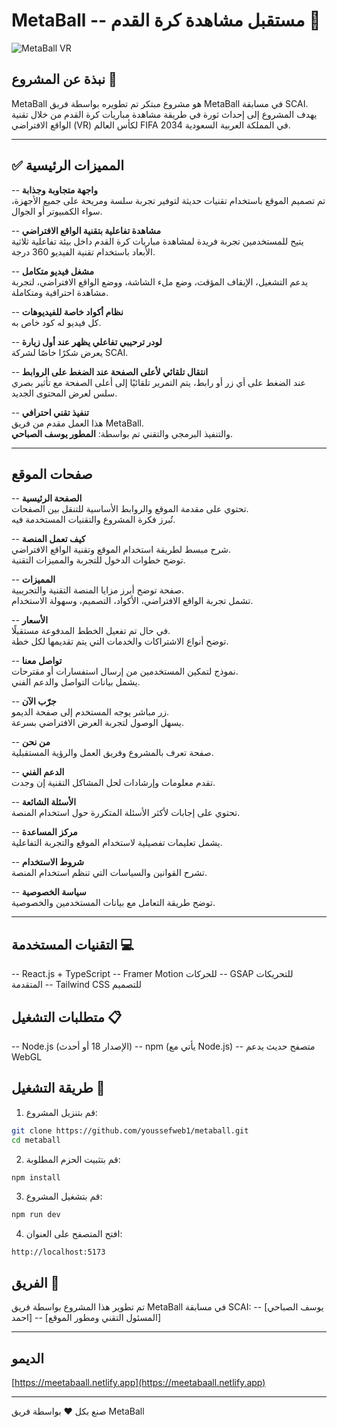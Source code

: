 

# MetaBall -- مستقبل مشاهدة كرة القدم 🚀

![MetaBall VR](https://images.unsplash.com/photo-1522778119026-d647f0596c20?auto=format&fit=crop&q=80)

## نبذة عن المشروع 🎯

MetaBall هو مشروع مبتكر تم تطويره بواسطة فريق MetaBall في مسابقة SCAI. يهدف المشروع إلى إحداث ثورة في طريقة مشاهدة مباريات كرة القدم من خلال تقنية الواقع الافتراضي (VR) لكأس العالم FIFA 2034 في المملكة العربية السعودية.

---

## ✅ المميزات الرئيسية

-- **واجهة متجاوبة وجذابة**  
تم تصميم الموقع باستخدام تقنيات حديثة لتوفير تجربة سلسة ومريحة على جميع الأجهزة، سواء الكمبيوتر أو الجوال.

-- **مشاهدة تفاعلية بتقنية الواقع الافتراضي**  
يتيح للمستخدمين تجربة فريدة لمشاهدة مباريات كرة القدم داخل بيئة تفاعلية ثلاثية الأبعاد باستخدام تقنية الفيديو 360 درجة.

-- **مشغل فيديو متكامل**  
يدعم التشغيل، الإيقاف المؤقت، وضع ملء الشاشة، ووضع الواقع الافتراضي، لتجربة مشاهدة احترافية ومتكاملة.

-- **نظام أكواد خاصة للفيديوهات**  
كل فيديو له كود خاص به.

-- **لودر ترحيبي تفاعلي يظهر عند أول زيارة**  
يعرض شكرًا خاصًا لشركة SCAI.

-- **انتقال تلقائي لأعلى الصفحة عند الضغط على الروابط**  
عند الضغط على أي زر أو رابط، يتم التمرير تلقائيًا إلى أعلى الصفحة مع تأثير بصري سلس لعرض المحتوى الجديد.

-- **تنفيذ تقني احترافي**  
هذا العمل مقدم من فريق MetaBall.  
والتنفيذ البرمجي والتقني تم بواسطة: **المطور يوسف الصباحي**.

---

## صفحات الموقع

-- **الصفحة الرئيسية**  
تحتوي على مقدمة الموقع والروابط الأساسية للتنقل بين الصفحات.  
تُبرز فكرة المشروع والتقنيات المستخدمة فيه.

-- **كيف تعمل المنصة**  
شرح مبسط لطريقة استخدام الموقع وتقنية الواقع الافتراضي.  
توضح خطوات الدخول للتجربة والمميزات التقنية.

-- **المميزات**  
صفحة توضح أبرز مزايا المنصة التقنية والتجريبية.  
تشمل تجربة الواقع الافتراضي، الأكواد، التصميم، وسهولة الاستخدام.

-- **الأسعار**  
في حال تم تفعيل الخطط المدفوعة مستقبلًا.  
توضح أنواع الاشتراكات والخدمات التي يتم تقديمها لكل خطة.

-- **تواصل معنا**  
نموذج لتمكين المستخدمين من إرسال استفسارات أو مقترحات.  
يشمل بيانات التواصل والدعم الفني.

-- **جرّب الآن**  
زر مباشر يوجه المستخدم إلى صفحة الديمو.  
يسهل الوصول لتجربة العرض الافتراضي بسرعة.

-- **من نحن**  
صفحة تعرف بالمشروع وفريق العمل والرؤية المستقبلية.

-- **الدعم الفني**  
تقدم معلومات وإرشادات لحل المشاكل التقنية إن وجدت.

-- **الأسئلة الشائعة**  
تحتوي على إجابات لأكثر الأسئلة المتكررة حول استخدام المنصة.

-- **مركز المساعدة**  
يشمل تعليمات تفصيلية لاستخدام الموقع والتجربة التفاعلية.

-- **شروط الاستخدام**  
تشرح القوانين والسياسات التي تنظم استخدام المنصة.

-- **سياسة الخصوصية**  
توضح طريقة التعامل مع بيانات المستخدمين والخصوصية.

---

## التقنيات المستخدمة 💻

-- React.js + TypeScript
-- Framer Motion للحركات
-- GSAP للتحريكات المتقدمة
-- Tailwind CSS للتصميم

## متطلبات التشغيل 📋

-- Node.js (الإصدار 18 أو أحدث)
-- npm (يأتي مع Node.js)
-- متصفح حديث يدعم WebGL

## طريقة التشغيل 🚀

1. قم بتنزيل المشروع:
```bash
git clone https://github.com/youssefweb1/metaball.git
cd metaball
```

2. قم بتثبيت الحزم المطلوبة:
```bash
npm install
```

3. قم بتشغيل المشروع:
```bash
npm run dev
```

4. افتح المتصفح على العنوان:
```
http://localhost:5173
```

## الفريق 👥

تم تطوير هذا المشروع بواسطة فريق MetaBall في مسابقة SCAI:
-- [يوسف الصباحي احمد] -- [المسئول التقني ومطور الموقع]

---

## الديمو 
[https://meetabaall.netlify.app](https://meetabaall.netlify.app)

---

صنع بكل ❤️ بواسطة فريق MetaBall

